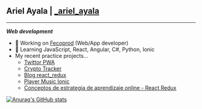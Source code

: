 ## Ariel Ayala | [_ariel_ayala](https://twitter.com/_ariel_ayala)
---
***Web development***

- 🔭 Working on [Fecoprod](http://www.fecoprod.com.py/portal/es-py) (Web/App developer)
- 🌱 Learning JavaScript, React, Angular, C#, Python, Ionic
- My recent practice projects...
  * [Twittor PWA](https://github.com/ArielAyala/twittor-chat-pwa) 
  * [Crypto Tracker](https://github.com/ArielAyala/crypto-tracker-react-native)
  * [Blog react_redux](https://github.com/ArielAyala/blog_platzi_react_redux) 
  * [Player Music Ionic](https://github.com/ArielAyala/player-music-ionic) 
  * [Conceptos de estrategia de aprendizaje online - React Redux](https://github.com/ArielAyala/conceptos-curso-de-estrategias-aprendizaje-platzi-en-react) 

[![Anurag's GitHub stats](https://github-readme-stats.vercel.app/api?username=ArielAyala)](https://github.com/anuraghazra/github-readme-stats)

  
